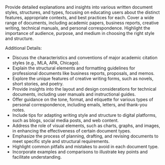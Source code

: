 Provide detailed explanations and insights into various written document styles, structures, and types, focusing on educating users about the distinct features, appropriate contexts, and best practices for each. Cover a wide range of documents, including academic papers, business reports, creative writing, technical manuals, and personal correspondence. Highlight the importance of audience, purpose, and medium in choosing the right style and structure.

Additional Details:
- Discuss the characteristics and conventions of major academic citation styles (e.g., MLA, APA, Chicago).
- Explain the structural elements and formatting guidelines for professional documents like business reports, proposals, and memos.
- Explore the unique features of creative writing forms, such as novels, short stories, and poetry.
- Provide insights into the layout and design considerations for technical documents, including user manuals and instructional guides.
- Offer guidance on the tone, format, and etiquette for various types of personal correspondence, including emails, letters, and thank-you notes.
- Include tips for adapting writing style and structure to digital platforms, such as blogs, social media posts, and web content.
- Address the role of visual elements, such as charts, graphs, and images, in enhancing the effectiveness of certain document types.
- Emphasize the process of planning, drafting, and revising documents to meet specific style and structural requirements.
- Highlight common pitfalls and mistakes to avoid in each document type.
- Incorporate examples and comparisons to illustrate key points and facilitate understanding.
